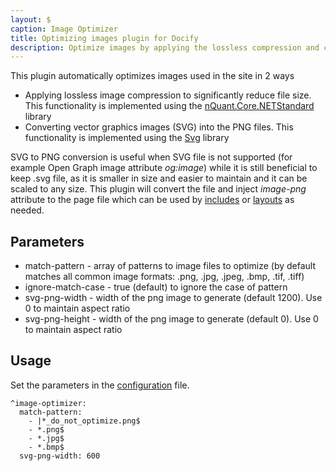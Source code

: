 ```yaml
---
layout: $
caption: Image Optimizer
title: Optimizing images plugin for Docify
description: Optimize images by applying the lossless compression and converting vector images to png
---
```

This plugin automatically optimizes images used in the site in 2 ways

* Applying lossless image compression to significantly reduce file size. This functionality is implemented using the [nQuant.Core.NETStandard](https://www.nuget.org/packages/nQuant.Core.NETStandard/) library
* Converting vector graphics images (SVG) into the PNG files. This functionality is implemented using the [Svg](https://www.nuget.org/packages/Svg/) library

SVG to PNG conversion is useful when SVG file is not supported (for example Open Graph image attribute *og:image*) while it is still beneficial to keep .svg file, as it is smaller in size and easier to maintain and it can be scaled to any size. This plugin will convert the file and inject *image-png* attribute to the page file which can be used by [includes](/includes/) or [layouts](/layouts/) as needed.

## Parameters

* match-pattern - array of patterns to image files to optimize (by default matches all common image formats: .png, .jpg, .jpeg, .bmp, .tif, .tiff)
* ignore-match-case - true (default) to ignore the case of pattern
* svg-png-width - width of the png image to generate (default 1200). Use 0 to maintain aspect ratio
* svg-png-height - width of the png image to generate (default 0). Use 0 to maintain aspect ratio

## Usage

Set the parameters in the [configuration](/configuration/) file.

~~~
^image-optimizer:
  match-pattern:
    - |*_do_not_optimize.png$
    - *.png$
    - *.jpg$
    - *.bmp$
  svg-png-width: 600
~~~
